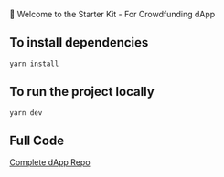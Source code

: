 🌈 Welcome to the Starter Kit - For Crowdfunding dApp


## To install dependencies

`yarn install`

## To run the project locally

`yarn dev`

## Full Code

[Complete dApp Repo](https://github.com/kaymomin/Crowdfunding-dApp)

